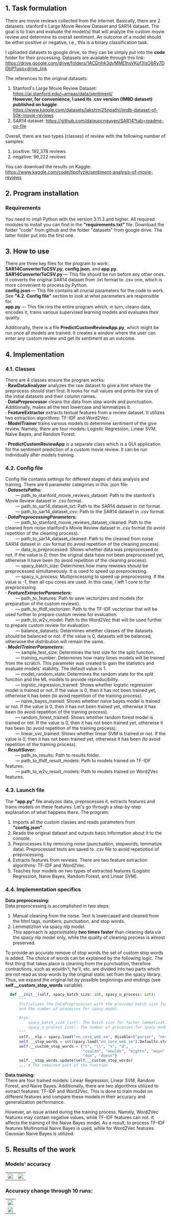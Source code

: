 ## 1. Task formulation
There are movie reviews collected from the internet. Basically, there are 2 datasets: stanford's Large Movie Review Dataset and SAR14 dataset. The goal is to train and evaluate the model(s) that will analyze the custom movie review and determine its overall sentiment. An outcome of a model should be either positive or negative, i.e., this is a binary classification task.  

I uploaded datasets to google drive, so they can be simply put into the **code** folder for their processing. Datasets are available through this link: https://drive.google.com/drive/folders/1ACDrihk3dvMMEIhsVKuf3jsO6Rv7DDbP?usp=drive_link  

The references to the original datasets:  
1. Stanford's Large Movie Review Dataset: https://ai.stanford.edu/~amaas/data/sentiment/  
**However, for convenience, I used its .csv version (IMBD dataset) published on kaggle**: https://www.kaggle.com/datasets/lakshmi25npathi/imdb-dataset-of-50k-movie-reviews   
2. SAR14 dataset: https://github.com/daiquocnguyen/SAR14?tab=readme-ov-file  

Overall, there are two types (classes) of review with the following number of samples:  
1. positive: 192,378 reviews  
2. negative: 96,222 reviews  


You can download the results on Kaggle: https://www.kaggle.com/code/tipofyzik/sentiment-analysis-of-movie-reviews  

## 2. Program installation
### Requirements 
You need to intall Python with the version 3.11.3 and higher. All required modules to install you can find in the **"requirements.txt"** file. Download the folder "code" from github and the folder "datasets" from google drive. The latter folder put into the first one.  



## 3. How to use
There are three key files for the program to work: **SAR14ConverterToCSV.py**, **config.json**, and **app.py**.  
**SAR14ConverterToCSV.py** — This file should be run before any other ones. It converts the original SAR14 dataset from .txt format to .csv one, which is more convenient to process by Python.  
**config.json** — This file contains all crucial parameters for the code to work. See **"4.2. Config file"** section to look at what parameters are responsible for.  
**app.py** — This file rins the entire program which, in turn, cleans data, encodes it, trains various supervised learning models and evaluates their quality.  

Additionally, there is a file **PredictCustomReviewApp.py**, which might be run once all models are trained. It creates a window where the user can enter any custom review and get its sentiment as an outcome.  

## 4. Implementation
### 4.1. Classes
There are 4 classes ensure the program works:  
**· RawDataAnalyzer** analyzes the raw dataset to give a hint where the preprocess should start first. It looks for null values and prints the size of the initial datasets and their column names.  
**· DataPreprocessor** cleans the data from stop words and punctuation. Additionally, makes all the text lowercase and lemmatizes it.  
**· FeatureExtractor** extracts textual features from a review dataset. It utilizes two extraction algorithms: TF-IDF and Word2Vec.  
**· ModelTrainer** trains various models to determine sentiment of the give review. Namely, there are four models: Logistic Regression, Linear SVM, Naive Bayes, and Random Forest.  

**· PredictCustomReviewApp** is a separate class which is a GUI application for the sentiment prediction of a custom movie review. It can be run individually after models training.  

### 4.2. Config file
Config file contains settings for different stages of data analysis and training. There are 6 parameter categories in this .json file:  
_**· DatasetsPaths:**_  
&emsp;&emsp; — path_to_stanford_movie_reviews_dataset: Path to the stanford's Movie Review dataset in .csv format.   
&emsp;&emsp; — path_to_sar14_dataset_txt: Path to the SAR14 dataset in .txt format.   
&emsp;&emsp; — path_to_sar14_dataset_csv: Path to the SAR14 dataset in .csv format.  
_**· DataPreprocessingParameters:**_  
&emsp;&emsp; — path_to_stanford_movie_reviews_dataset_cleaned: Path to the cleaned from noise stanford's Movie Review dataset in .csv format (to avoid repetition of the cleaning process).   
&emsp;&emsp; — path_to_sar14_dataset_cleaned: Path to the cleaned from noise SAR14 dataset in .csv format (to avoid repetition of the cleaning process).  
&emsp;&emsp; — data_is_preprocessed: Shows whether data was preprocessed or not. If the value is 0, then the original data have not been preprocessed yet, otherwise it have been (to avoid repetition of the cleaning process).  
&emsp;&emsp; — spacy_batch_size: Determines how many rewiews should be preprocessed simultaneously. It is used to speed up preprocessing.  
&emsp;&emsp; — spacy_n_process: Multiprocessing to speed up preprocessing. If the value is -1, then all cpu cores are used. In this case, I left 1 core to for preprocessing.  
_**· FeatureExtractorParameters:**_  
&emsp;&emsp; — path_to_features: Path to save vectorizers and models (for preparation of the custom reviews).    
&emsp;&emsp; — path_to_tfidf_vectorizer: Path to the TF-IDF vectorizer that will be used further to prepare custom review for evaluation.   
&emsp;&emsp; — path_to_w2v_model: Path to the Word2Vec that will be used further to prepare custom review for evaluation.    
&emsp;&emsp; — balance_datasets: Determines whether classes of the datasets should be balanced or not.  If the value is 0, datasets will be balanced, otherwise the distribution will remain the same.  
_**· ModelTrainerParameters:**_  
&emsp;&emsp; — sample_test_size: Determines the test size for the split function.  
&emsp;&emsp; — training_number: Determines how many times models will be trained from the scratch. This parameter was created to gain the statistics and evaluate models' stability. The default value is 1.   
&emsp;&emsp; — model_random_state: Determines the random state for the split funciton and the ML models to provide reproducibility.  
&emsp;&emsp; — logistic_regression_trained: Shows whether logistic regression model is trained or not. If the value is 0, then it has not been trained yet, otherwise it has been (to avoid repetition of the training process).           
&emsp;&emsp; — naive_bayes_trained: Shows whether naive bayes model is trained or not. If the value is 0, then it has not been trained yet, otherwise it has been (to avoid repetition of the training process).  
&emsp;&emsp; — random_forest_trained: Shows whether random forest model is trained or not. If the value is 0, then it has not been trained yet, otherwise it has been (to avoid repetition of the training process).  
&emsp;&emsp; — linear_svc_trained: Shows whether linear SVM is trained or not. If the value is 0, then it has not been trained yet, otherwise it has been (to avoid repetition of the training process).  
_**· ResultSaver:**_  
&emsp;&emsp; — path_to_results: Path to results folder.   
&emsp;&emsp; — path_to_tfidf_result_models: Path to models trained on TF-IDF features.   
&emsp;&emsp; — path_to_w2v_result_models: Path to models trained on Word2Vec features.   

### 4.3. Launch file
The **"app.py"** file analyzes data, preprocesses it, extracts features and trains models on these features. Let's go through a step-by-step explanation of what happens there. The program:  
1. Imports all the custom classes and reads parameters from **"config.json"**.  
2. Reads the original dataset and outputs basic information about it to the console.  
3. Preprocesses it by removing noise (punctuation, stopwords, lemmatize data). Preprocessed texts are saved to .csv file to avoid repetiotion of preprocessing.  
4. Extracts features from reviews. There are two feature extraction algorithms: TF-IDF and Word2Vec.   
5. Teaches four models on two types of extracted features (Logistic Regression, Naive Bayes, Random Forest, and Linear SVM).  
  

### 4.4. Implementation specifics
**Data preprocessing:**  
Data preprocessing is accomplished in two steps:  
1. Manual cleaning from the noise. Text is lowercased and cleaned from the html tags, numbers, punctuation, and stop words.  
2. Lemmatiztion via spacy nlp model.  
This approach is appriximately **two times faster** than cleaning data via the spacy nlp model only, while the quality of cleaning process is almost preserved.  

To provide an accurate remove of stop words the set of custom stop words is added. The choice of words can be explained by the following logic. The first thing that takes place is cleaning from the punctuation, therefore contractions, such as wouldn't, he'll, etc. are divided into two parts which are not read as stop words by the original static set from the spacy library. Thus, we expand the original list by possible beginnings and endings (see **self.__custom_stop_words** variable).  

```python
  def __init__(self, spacy_batch_size: int, spacy_n_process: int):
      """
      Initializes the DataPreprocessor with the provided batch size for lemmatization 
      and the number of processes for spacy model.

      Args:
          spacy_batch_size (int): The batch size for faster lemmatization.
          spacy_n_process (int): The number of processes for spacy model.
      """
      self.__nlp = spacy.load("en_core_web_sm", disable=["parser", "ner", "textcat"])
      self.__stop_words = set(spacy.load("en_core_web_sm").Defaults.stop_words)  
      self.__custom_stop_words = {"t", "ll", "s", "d", 
                                  "couldn", "wouldn", "mightn", "mayn", 
                                  "don", "doesn"}
      self.__stop_words.update(self.__custom_stop_words)
      ... # The remained part of the function
```

**Data training:**  
There are four trained models: Linear Regression, Linear SVM, Random Forest, and Naive Bayes. Additionally, there are two algorithms utilized to extract features: TF-IDF and Word2Vec. This is done to train model on different features and compare these models in their accuracy and generalization performance.  

However, an issue arised during the training process. Namely, Word2Vec features may contain negative values, while TF-IDF features can not. It affects the training of the Naive Bayes model. As a result, to process TF-IDF features Multinomial Naive Bayes is used, while for Word2Vec features Gaussian Naive Bayes is utilized.  

## 5. Results of the work
### Models' accuracy  
<table>
  <tr>
    <td><img src="https://github.com/user-attachments/assets/1107583a-1e48-49a3-be93-f7ddcc2f6414"/></td>
    <td><img src="https://github.com/user-attachments/assets/9e39fe93-0a48-4064-abd2-524abfd1c7e4"/></td>
  </tr>
</table>
 
### Accuracy change through 10 runs:  
<table>
  <tr>
    <td><img src="https://github.com/user-attachments/assets/fba68c16-f924-4333-a7b5-294752d53de8"/></td>
  </tr>
  <tr>
    <td><img src="https://github.com/user-attachments/assets/b577f8a6-921b-4088-ac71-942d5b87de58"/></td>
  </tr>
</table>  



<table>
  <tr>
  </tr>
  <tr>
  </tr>
</table>  

